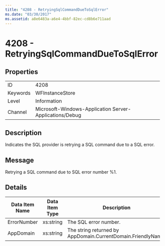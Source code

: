 ```yaml
---
title: "4208 - RetryingSqlCommandDueToSqlError"
ms.date: "03/30/2017"
ms.assetid: a8e6483a-a6e4-4bbf-82ec-cd8b6e711aad
---
```

# 4208 - RetryingSqlCommandDueToSqlError
## Properties  


|||  
|-|-|  
|ID|4208|  
|Keywords|WFInstanceStore|  
|Level|Information|  
|Channel|Microsoft-Windows-Application Server-Applications/Debug|  

## Description  
 Indicates the SQL provider is retrying a SQL command due to a SQL error.  

## Message  
 Retrying a SQL command due to SQL error number %1.  

## Details  


| Data Item Name | Data Item Type |                         Description                          |
|----------------|----------------|--------------------------------------------------------------|
|  ErrorNumber   |   xs:string    |                    The SQL error number.                     |
|   AppDomain    |   xs:string    | The string returned by AppDomain.CurrentDomain.FriendlyName. |

